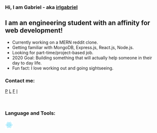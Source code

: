 ### Hi, I am Gabriel - aka [irlgabriel](https://irlgabriel.github.io/portfolio)

## I am an engineering student with an affinity for web development!
- Currently working on a MERN reddit clone.
- Getting familiar with MongoDB, Express.js, React.js, Node.js.
- Looking for part-time/project-based job.
- 2020 Goal: Building something that will actually help someone in their day to day life.
- Fun fact: I love working out and going sightseeing.

### Contact me: 
[P](https://irlgabriel.github.io/portfolio)
[L](https://www.linkedin.com/in/gabriel-radu-5023021b9/)
[F](https://www.facebook.com/gabi.radu.75)
[I](https://www.instagram.com/gabriel.radu1/)

<br />

### Language and Tools: 
<img src="https://raw.githubusercontent.com/github/explore/80688e429a7d4ef2fca1e82350fe8e3517d3494d/topics/react/react.png" width="26px;">